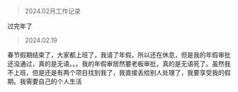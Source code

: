 > 2024.02月工作记录

过完年了

> 2024.02.19

春节假期结束了，大家都上班了，我请了年假，所以还在休息，但是我的年假审批还没通过，真的是无语。。。我的年假审居然要老板审批，真的是无语死了。虽然我不上班，但是还是有两个项目找到我了，我直接丢给别人处理了，我要享受我的假期。我需要自己的个人生活